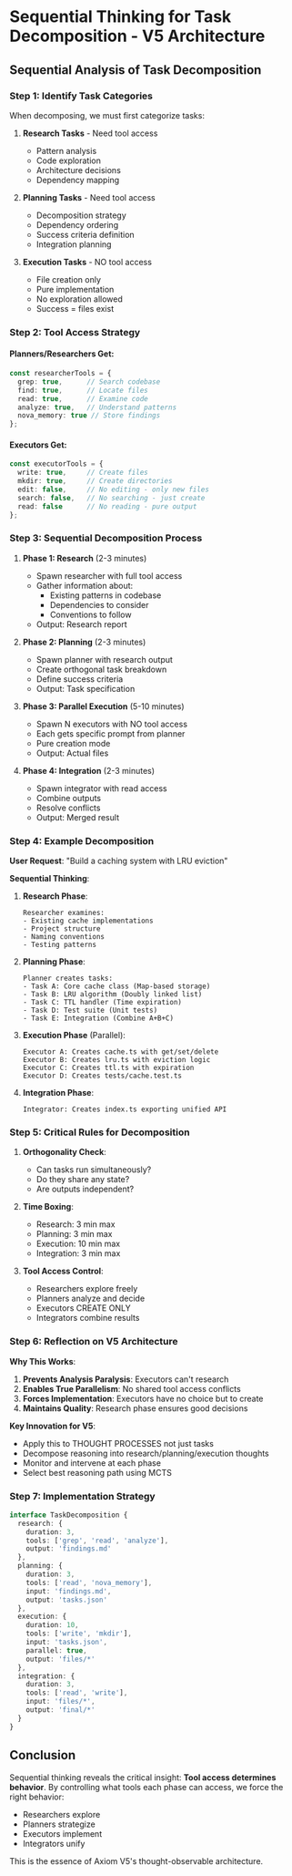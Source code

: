 # Sequential Thinking for Task Decomposition - V5 Architecture

## Sequential Analysis of Task Decomposition

### Step 1: Identify Task Categories
When decomposing, we must first categorize tasks:

1. **Research Tasks** - Need tool access
   - Pattern analysis
   - Code exploration 
   - Architecture decisions
   - Dependency mapping

2. **Planning Tasks** - Need tool access
   - Decomposition strategy
   - Dependency ordering
   - Success criteria definition
   - Integration planning

3. **Execution Tasks** - NO tool access
   - File creation only
   - Pure implementation
   - No exploration allowed
   - Success = files exist

### Step 2: Tool Access Strategy

#### Planners/Researchers Get:
```typescript
const researcherTools = {
  grep: true,      // Search codebase
  find: true,      // Locate files
  read: true,      // Examine code
  analyze: true,   // Understand patterns
  nova_memory: true // Store findings
};
```

#### Executors Get:
```typescript
const executorTools = {
  write: true,     // Create files
  mkdir: true,     // Create directories
  edit: false,     // No editing - only new files
  search: false,   // No searching - just create
  read: false      // No reading - pure output
};
```

### Step 3: Sequential Decomposition Process

1. **Phase 1: Research** (2-3 minutes)
   - Spawn researcher with full tool access
   - Gather information about:
     - Existing patterns in codebase
     - Dependencies to consider
     - Conventions to follow
   - Output: Research report

2. **Phase 2: Planning** (2-3 minutes)
   - Spawn planner with research output
   - Create orthogonal task breakdown
   - Define success criteria
   - Output: Task specification

3. **Phase 3: Parallel Execution** (5-10 minutes)
   - Spawn N executors with NO tool access
   - Each gets specific prompt from planner
   - Pure creation mode
   - Output: Actual files

4. **Phase 4: Integration** (2-3 minutes)
   - Spawn integrator with read access
   - Combine outputs
   - Resolve conflicts
   - Output: Merged result

### Step 4: Example Decomposition

**User Request**: "Build a caching system with LRU eviction"

**Sequential Thinking**:

1. **Research Phase**:
   ```
   Researcher examines:
   - Existing cache implementations
   - Project structure
   - Naming conventions
   - Testing patterns
   ```

2. **Planning Phase**:
   ```
   Planner creates tasks:
   - Task A: Core cache class (Map-based storage)
   - Task B: LRU algorithm (Doubly linked list)
   - Task C: TTL handler (Time expiration)
   - Task D: Test suite (Unit tests)
   - Task E: Integration (Combine A+B+C)
   ```

3. **Execution Phase** (Parallel):
   ```
   Executor A: Creates cache.ts with get/set/delete
   Executor B: Creates lru.ts with eviction logic
   Executor C: Creates ttl.ts with expiration
   Executor D: Creates tests/cache.test.ts
   ```

4. **Integration Phase**:
   ```
   Integrator: Creates index.ts exporting unified API
   ```

### Step 5: Critical Rules for Decomposition

1. **Orthogonality Check**:
   - Can tasks run simultaneously?
   - Do they share any state?
   - Are outputs independent?

2. **Time Boxing**:
   - Research: 3 min max
   - Planning: 3 min max
   - Execution: 10 min max
   - Integration: 3 min max

3. **Tool Access Control**:
   - Researchers explore freely
   - Planners analyze and decide
   - Executors CREATE ONLY
   - Integrators combine results

### Step 6: Reflection on V5 Architecture

**Why This Works**:
1. **Prevents Analysis Paralysis**: Executors can't research
2. **Enables True Parallelism**: No shared tool access conflicts
3. **Forces Implementation**: Executors have no choice but to create
4. **Maintains Quality**: Research phase ensures good decisions

**Key Innovation for V5**:
- Apply this to THOUGHT PROCESSES not just tasks
- Decompose reasoning into research/planning/execution thoughts
- Monitor and intervene at each phase
- Select best reasoning path using MCTS

### Step 7: Implementation Strategy

```typescript
interface TaskDecomposition {
  research: {
    duration: 3,
    tools: ['grep', 'read', 'analyze'],
    output: 'findings.md'
  },
  planning: {
    duration: 3,
    tools: ['read', 'nova_memory'],
    input: 'findings.md',
    output: 'tasks.json'
  },
  execution: {
    duration: 10,
    tools: ['write', 'mkdir'],
    input: 'tasks.json',
    parallel: true,
    output: 'files/*'
  },
  integration: {
    duration: 3,
    tools: ['read', 'write'],
    input: 'files/*',
    output: 'final/*'
  }
}
```

## Conclusion

Sequential thinking reveals the critical insight: **Tool access determines behavior**. By controlling what tools each phase can access, we force the right behavior:
- Researchers explore
- Planners strategize
- Executors implement
- Integrators unify

This is the essence of Axiom V5's thought-observable architecture.
